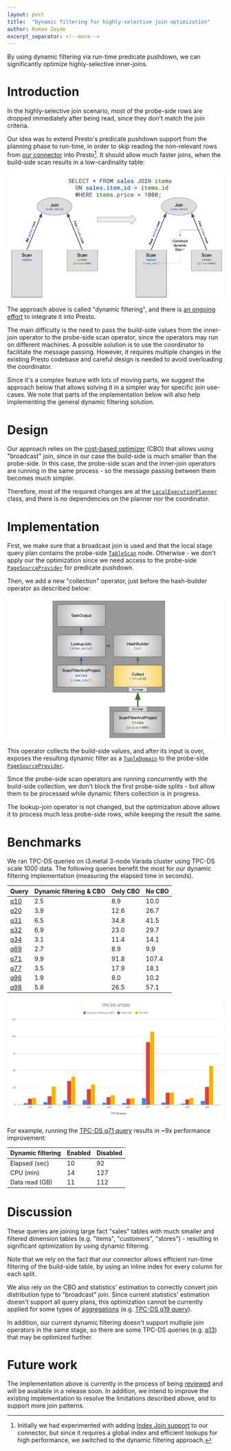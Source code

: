 ```yaml
---
layout: post
title:  "Dynamic filtering for highly-selective join optimization"
author: Roman Zeyde
excerpt_separator: <!--more-->
---
```


By using dynamic filtering via run-time predicate pushdown, we can significantly optimize highly-selective inner-joins.

<!--more-->

# Introduction

In the highly-selective join scenario, most of the probe-side rows are dropped immediately after being read, since they 
don't match the join criteria.

Our idea was to extend Presto's predicate pushdown support from the planning phase to run-time, in order to skip reading 
the non-relevant rows from [our connector](https://www.slideshare.net/OriReshef/presto-for-apps-deck-varada-prestoconf) 
into Presto[^1]. It should allow much faster joins, when the build-side scan results in a low-cardinality table:

![](/assets/blog/dynamic-filtering/dynamic-filtering.png)

The approach above is called "dynamic filtering", and there is [an ongoing effort]({{site.github_repo_url}}/issues/52) 
to integrate it into Presto.

The main difficulty is the need to pass the build-side values from the inner-join operator to the probe-side scan operator, 
since the operators may run on different machines. A possible solution is to use the coordinator to facilitate the message 
passing. However, it requires multiple changes in the existing Presto codebase and careful design is needed to avoid overloading
the coordinator.

Since it's a complex feature with lots of moving parts, we suggest the approach below that allows solving it in a simpler way 
for specific join use-cases. We note that parts of the implementation below will also help implementing the general dynamic 
filtering solution.

# Design

Our approach relies on the [cost-based optimizer](https://www.starburst.io/wp-content/uploads/2018/09/Presto-Cost-Based-Query-Optimizer-WP.pdf) 
(CBO) that allows using "broadcast" join, since in our case the build-side is much smaller than the probe-side. In this case, 
the probe-side scan and the inner-join operators are running in the same process - so the message passing between them becomes 
much simpler.

Therefore, most of the required changes are at the 
[`LocalExecutionPlanner`]({{site.github_repo_url}}/blob/master/presto-main/src/main/java/io/prestosql/sql/planner/LocalExecutionPlanner.java) 
class, and there is no dependencies on the planner nor the coordinator.

# Implementation

First, we make sure that a broadcast join is used and that the local stage query plan contains the probe-side 
[`TableScan`]({{site.github_repo_url}}/blob/master/presto-main/src/main/java/io/prestosql/sql/planner/plan/TableScanNode.java) node.
Otherwise - we don't apply our the optimization since we need access to the probe-side [`PageSourceProvider`]({{site.github_repo_url}}/blob/master/presto-main/src/main/java/io/prestosql/split/PageSourceProvider.java) 
for predicate pushdown.

Then, we add a new "collection" operator, just before the hash-builder operator as described below:

![](/assets/blog/dynamic-filtering/operators.png)

This operator collects the build-side values, and after its input is over, exposes the resulting dynamic filter as a 
[`TupleDomain`]({{site.github_repo_url}}/blob/master/presto-spi/src/main/java/io/prestosql/spi/predicate/TupleDomain.java) 
to the probe-side [`PageSourceProvider`]({{site.github_repo_url}}/blob/master/presto-main/src/main/java/io/prestosql/split/PageSourceProvider.java).

Since the probe-side scan operators are running concurrently with the build-side collection, we don't block the first probe-side 
splits - but allow them to be processed while dynamic filters collection is in progress. 

The lookup-join operator is not changed, but the optimization above allows it to process much less probe-side rows, while 
keeping the result the same. 

# Benchmarks

We ran TPC-DS queries on i3.metal 3-node Varada cluster using TPC-DS scale 1000 data.
The following queries benefit the most for our dynamic filtering implementation (measuring the elapsed time in seconds).

| Query       | Dynamic filtering & CBO | Only CBO | No CBO |
|-------------|-------------------------|----------|--------|
| [q10]({{site.github_repo_url}}/blob/master/presto-product-tests/src/main/resources/sql-tests/testcases/tpcds/q10.sql) | 2.5 | 8.9  | 10.0  |
| [q20]({{site.github_repo_url}}/blob/master/presto-product-tests/src/main/resources/sql-tests/testcases/tpcds/q20.sql) | 3.9 | 12.6 | 26.7  |
| [q31]({{site.github_repo_url}}/blob/master/presto-product-tests/src/main/resources/sql-tests/testcases/tpcds/q31.sql) | 6.5 | 34.8 | 41.5  |
| [q32]({{site.github_repo_url}}/blob/master/presto-product-tests/src/main/resources/sql-tests/testcases/tpcds/q32.sql) | 6.9 | 23.0 | 29.7  |
| [q34]({{site.github_repo_url}}/blob/master/presto-product-tests/src/main/resources/sql-tests/testcases/tpcds/q34.sql) | 3.1 | 11.4 | 14.1  |
| [q69]({{site.github_repo_url}}/blob/master/presto-product-tests/src/main/resources/sql-tests/testcases/tpcds/q69.sql) | 2.7 | 8.9  | 9.9   |
| [q71]({{site.github_repo_url}}/blob/master/presto-product-tests/src/main/resources/sql-tests/testcases/tpcds/q71.sql) | 9.9 | 91.8 | 107.4 |
| [q77]({{site.github_repo_url}}/blob/master/presto-product-tests/src/main/resources/sql-tests/testcases/tpcds/q77.sql) | 3.5 | 17.9 | 18.1  |
| [q96]({{site.github_repo_url}}/blob/master/presto-product-tests/src/main/resources/sql-tests/testcases/tpcds/q96.sql) | 1.9 | 8.0  | 10.2  |
| [q98]({{site.github_repo_url}}/blob/master/presto-product-tests/src/main/resources/sql-tests/testcases/tpcds/q98.sql) | 5.8 | 26.5 | 57.1  |

![](/assets/blog/dynamic-filtering/benchmark.png)

For example, running the [TPC-DS q71 query]({{site.github_repo_url}}/blob/master/presto-product-tests/src/main/resources/sql-tests/testcases/tpcds/q71.sql) 
results in ~9x performance improvement:

Dynamic filtering | Enabled  | Disabled 
------------------|----------|---------
Elapsed (sec)     | 10       | 92       
CPU (min)         | 14       | 127      
Data read (GB)    | 11       | 112      

# Discussion

These queries are joining large fact "sales" tables with much smaller and filtered dimension tables (e.g. "items", "customers", "stores") - 
resulting in significant optimization by using dynamic filtering.

Note that we rely on the fact that our connector allows efficient run-time filtering of the build-side table, by using an inline index 
for every column for each split.

We also rely on the CBO and statistics' estimation to correctly convert join distribution type to "broadcast" join. Since current statistics' 
estimation doesn't support all query plans, this optimization cannot be currently applied for some types of 
[aggregations]({{site.github_repo_url}}/blob/58b86da0eda9d479d418d9752b8cdd4d2c44d9ae/presto-main/src/main/java/io/prestosql/cost/AggregationStatsRule.java) 
(e.g. [TPC-DS q19 query]({{site.github_repo_url}}/blob/master/presto-product-tests/src/main/resources/sql-tests/testcases/tpcds/q19.sql)).

In addition, our current dynamic filtering doesn't support multiple join operators in the same stage, so there are some TPC-DS queries 
(e.g. [q13]({{site.github_repo_url}}/blob/master/presto-product-tests/src/main/resources/sql-tests/testcases/tpcds/q13.sql)) 
that may be optimized further.

# Future work

The implementation above is currently in the process of being [reviewed]({{site.github_repo_url}}/pull/931) and will be 
available in a release soon. In addition, we intend to improve the existing implementation to resolve the limitations described above, 
and to support more join patterns.

[^1]: Initially we had experimented with adding [Index Join support]({{site.github_repo_url}}/blob/1afbe98bb1eebfcf9050efa5c9a6bb6ccad80c8c/presto-spi/src/main/java/io/prestosql/spi/connector/ConnectorMetadata.java#L527-L533) to our connector, but since it requires a global index and efficient lookups for high performance, we switched to the dynamic filtering approach.
